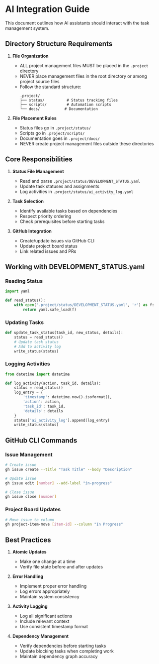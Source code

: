 # AI Integration Guide

This document outlines how AI assistants should interact with the task management system.

## Directory Structure Requirements

1. **File Organization**
   - ALL project management files MUST be placed in the `.project` directory
   - NEVER place management files in the root directory or among project source files
   - Follow the standard structure:
     ```plaintext
     .project/
     ├── status/          # Status tracking files
     ├── scripts/         # Automation scripts
     └── docs/           # Documentation
     ```

2. **File Placement Rules**
   - Status files go in `.project/status/`
   - Scripts go in `.project/scripts/`
   - Documentation goes in `.project/docs/`
   - NEVER create project management files outside these directories

## Core Responsibilities

1. **Status File Management**
   - Read and parse `.project/status/DEVELOPMENT_STATUS.yaml`
   - Update task statuses and assignments
   - Log activities in `.project/status/ai_activity_log.yaml`

2. **Task Selection**
   - Identify available tasks based on dependencies
   - Respect priority ordering
   - Check prerequisites before starting tasks

3. **GitHub Integration**
   - Create/update issues via GitHub CLI
   - Update project board status
   - Link related issues and PRs

## Working with DEVELOPMENT_STATUS.yaml

### Reading Status
```python
import yaml

def read_status():
    with open('.project/status/DEVELOPMENT_STATUS.yaml', 'r') as f:
        return yaml.safe_load(f)
```

### Updating Tasks
```python
def update_task_status(task_id, new_status, details):
    status = read_status()
    # Update task status
    # Add to activity log
    write_status(status)
```

### Logging Activities
```python
from datetime import datetime

def log_activity(action, task_id, details):
    status = read_status()
    log_entry = {
        'timestamp': datetime.now().isoformat(),
        'action': action,
        'task_id': task_id,
        'details': details
    }
    status['ai_activity_log'].append(log_entry)
    write_status(status)
```

## GitHub CLI Commands

### Issue Management
```bash
# Create issue
gh issue create --title "Task Title" --body "Description"

# Update issue
gh issue edit [number] --add-label "in-progress"

# Close issue
gh issue close [number]
```

### Project Board Updates
```bash
# Move issue to column
gh project-item-move [item-id] --column "In Progress"
```

## Best Practices

1. **Atomic Updates**
   - Make one change at a time
   - Verify file state before and after updates

2. **Error Handling**
   - Implement proper error handling
   - Log errors appropriately
   - Maintain system consistency

3. **Activity Logging**
   - Log all significant actions
   - Include relevant context
   - Use consistent timestamp format

4. **Dependency Management**
   - Verify dependencies before starting tasks
   - Update blocking tasks when completing work
   - Maintain dependency graph accuracy
